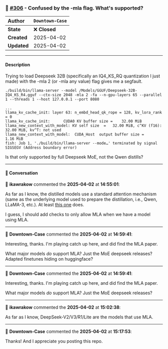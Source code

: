 ### 📝 [#306](https://github.com/ikawrakow/ik_llama.cpp/issues/306) - Confused by the -mla flag. What's supported?

| **Author** | `Downtown-Case` |
| :--- | :--- |
| **State** | ❌ **Closed** |
| **Created** | 2025-04-02 |
| **Updated** | 2025-04-02 |

---

#### Description

Trying to load Deepseek 32B (specifically an IQ4_KS_RQ quantization I just made) with the -mla 2 (or -mla any value) flag gives me a segfault.

`./build/bin/llama-server --model /Models/GGUF/Deepseek-32B-IQ4_KS_R4.gguf --ctx-size 2048 -mla 2 -fa --n-gpu-layers 65 --parallel 1 --threads 1 --host 127.0.0.1 --port 8080`


```
...
llama_kv_cache_init: layer 63: n_embd_head_qk_rope = 128, kv_lora_rank = 0
llama_kv_cache_init:      CUDA0 KV buffer size =    32.00 MiB
llama_new_context_with_model: KV self size  =   32.00 MiB, c^KV (f16):   32.00 MiB, kv^T: not used
llama_new_context_with_model:  CUDA_Host  output buffer size =     1.16 MiB
fish: Job 1, './build/bin/llama-server --mode…' terminated by signal SIGSEGV (Address boundary error)

```
Is that only supported by full Deepseek MoE, not the Qwen distills?

---

#### 💬 Conversation

👤 **ikawrakow** commented the **2025-04-02** at **14:55:01**:<br>

As far as I know, the distilled models use a standard attention mechanism (same as the underlying model used to prepare the distillation, i.e., Qwen, LLaMA-3, etc.). At least [this one](https://huggingface.co/bartowski/DeepSeek-R1-Distill-Qwen-32B-GGUF) does.

I guess, I should add checks to only allow MLA when we have a model using MLA.

---

👤 **Downtown-Case** commented the **2025-04-02** at **14:59:41**:<br>

Interesting, thanks. I'm playing catch up here, and did find the MLA paper.


What major models *do* support MLA? Just the MoE deepseek releases? Adapted finetunes hiding on huggingface?

---

👤 **Downtown-Case** commented the **2025-04-02** at **14:59:41**:<br>

Interesting, thanks. I'm playing catch up here, and did find the MLA paper.


What major models *do* support MLA? Just the MoE deepseek releases?

---

👤 **ikawrakow** commented the **2025-04-02** at **15:02:38**:<br>

As far as I know, DeepSeek-V2/V3/R1/Lite are the models that use MLA.

---

👤 **Downtown-Case** commented the **2025-04-02** at **15:17:53**:<br>

Thanks! And I appreciate you posting this repo.